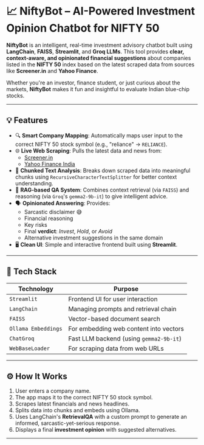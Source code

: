 

# 📈 NiftyBot – AI-Powered Investment Opinion Chatbot for NIFTY 50

**NiftyBot** is an intelligent, real-time investment advisory chatbot built using **LangChain**, **FAISS**, **Streamlit**, and **Groq LLMs**. This tool provides **clear, context-aware, and opinionated financial suggestions** about companies listed in the **NIFTY 50** index based on the latest scraped data from sources like **Screener.in** and **Yahoo Finance**.

Whether you're an investor, finance student, or just curious about the markets, **NiftyBot** makes it fun and insightful to evaluate Indian blue-chip stocks.

---

## 💡 Features

- 🔍 **Smart Company Mapping**: Automatically maps user input to the correct NIFTY 50 stock symbol (e.g., "reliance" → `RELIANCE`).
- 🌐 **Live Web Scraping**: Pulls the latest data and news from:
  - [Screener.in](https://www.screener.in/)
  - [Yahoo Finance India](https://finance.yahoo.com/)
- 📄 **Chunked Text Analysis**: Breaks down scraped data into meaningful chunks using `RecursiveCharacterTextSplitter` for better context understanding.
- 🧠 **RAG-based QA System**: Combines context retrieval (via `FAISS`) and reasoning (via `Groq`'s `gemma2-9b-it`) to give intelligent advice.
- 🗣️ **Opinionated Answering**: Provides:
  - Sarcastic disclaimer 😅
  - Financial reasoning
  - Key risks
  - Final **verdict**: _Invest_, _Hold_, or _Avoid_
  - Alternative investment suggestions in the same domain
- 🖥️ **Clean UI**: Simple and interactive frontend built using **Streamlit**.

---

## 🧱 Tech Stack

| Technology        | Purpose                                  |
|-------------------|-------------------------------------------|
| `Streamlit`       | Frontend UI for user interaction          |
| `LangChain`       | Managing prompts and retrieval chain      |
| `FAISS`           | Vector-based document search              |
| `Ollama Embeddings` | For embedding web content into vectors |
| `ChatGroq`        | Fast LLM backend (using `gemma2-9b-it`)   |
| `WebBaseLoader`   | For scraping data from web URLs           |

---

## ⚙️ How It Works

1. User enters a company name.
2. The app maps it to the correct NIFTY 50 stock symbol.
3. Scrapes latest financials and news headlines.
4. Splits data into chunks and embeds using Ollama.
5. Uses LangChain's **RetrievalQA** with a custom prompt to generate an informed, sarcastic-yet-serious response.
6. Displays a final **investment opinion** with suggested alternatives.

---



